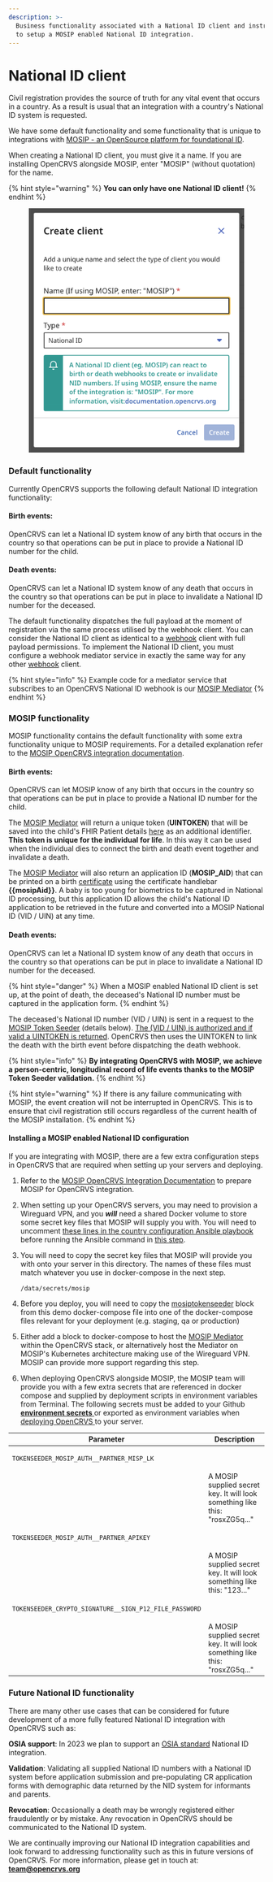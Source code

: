 ```yaml
---
description: >-
  Business functionality associated with a National ID client and instructions
  to setup a MOSIP enabled National ID integration.
---
```


# National ID client

Civil registration provides the source of truth for any vital event that occurs in a country.  As a result is usual that an integration with a country's National ID system is requested. &#x20;

We have some default functionality and some functionality that is unique to integrations with [MOSIP - an OpenSource platform for foundational ID](https://mosip.io/). &#x20;

When creating a National ID client, you must give it a name.  If you are installing OpenCRVS alongside MOSIP, enter "MOSIP" (without quotation) for the name.

{% hint style="warning" %}
**You can only have one National ID client!**
{% endhint %}

<figure><img src="../../.gitbook/assets/Screenshot 2023-01-16 at 16.31.32.png" alt=""><figcaption></figcaption></figure>

### Default functionality

Currently OpenCRVS supports the following default National ID integration functionality:

#### Birth events:

OpenCRVS can let a National ID system know of any birth that occurs in the country so that operations can be put in place to provide a National ID number for the child.

#### Death events:

OpenCRVS can let a National ID system know of any death that occurs in the country so that operations can be put in place to invalidate a National ID number for the deceased.



The default functionality dispatches the full payload at the moment of registration via the same process utilised by the webhook client.  You can consider the National ID client as identical to a [webhook](webhooks.md) client with full payload permissions.  To implement the National ID client, you must configure a webhook mediator service in exactly the same way for any other [webhook](webhooks.md) client.

{% hint style="info" %}
Example code for a mediator service that subscribes to an OpenCRVS National ID webhook is our [MOSIP Mediator](https://github.com/opencrvs/mosip-mediator)
{% endhint %}

###

### MOSIP functionality

MOSIP functionality contains the default functionality with some extra functionality unique to MOSIP requirements.  For a detailed explanation refer to the [MOSIP OpenCRVS integration documentation](https://docs.mosip.io/1.2.0/integrations/mosip-opencrvs-integration).

#### Birth events:

OpenCRVS can let MOSIP know of any birth that occurs in the country so that operations can be put in place to provide a National ID number for the child. &#x20;

The [MOSIP Mediator](https://github.com/opencrvs/mosip-mediator) will return a unique token (**UINTOKEN**) that will be saved into the child's FHIR Patient details [here](https://github.com/opencrvs/opencrvs-farajaland/blob/1d8017657d074c9e83f07c01215ab4736e513d28/src/features/mediators/mosip-openhim-mediator/handler.ts#L26) as an additional identifier.  **This token is unique for the individual for life**.  In this way it can be used when the individual dies to connect the birth and death event together and invalidate a death.

The [MOSIP Mediator](https://github.com/opencrvs/mosip-mediator) will also return an application ID (**MOSIP\_AID**) that can be printed on a birth [certificate](../../setup/4.-functional-configuration/4.4-configure-a-certificate-template.md) using the certificate handlebar **\{{mosipAid\}}**.  A baby is too young for biometrics to be captured in National ID processing, but this application ID allows the child's National ID application to be retrieved in the future and converted into a MOSIP National ID (VID / UIN) at any time.

#### Death events:

OpenCRVS can let a National ID system know of any death that occurs in the country so that operations can be put in place to invalidate a National ID number for the deceased.

{% hint style="danger" %}
When a MOSIP enabled National ID client is set up, at the point of death, the deceased's National ID number must be captured in the application form.
{% endhint %}

&#x20;The deceased's National ID number (VID / UIN) is sent in a request to the [MOSIP Token Seeder](https://docs.mosip.io/1.2.0/integrations/mosip-token-seeder) (details below).  [The (VID / UIN) is authorized and if valid a UINTOKEN is returned](https://github.com/opencrvs/opencrvs-core/blob/1e5834db765d469b728f0da1d47607c1d9c3f9f4/packages/workflow/src/features/registration/fhir/fhir-bundle-modifier.ts#L677).  OpenCRVS then uses the UINTOKEN to link the death with the birth event before dispatching the death webhook. &#x20;

{% hint style="info" %}
**By integrating OpenCRVS with MOSIP, we achieve a person-centric, longitudinal record of life events thanks to the MOSIP Token Seeder validation.**
{% endhint %}

{% hint style="warning" %}
If there is any failure communicating with MOSIP, the event creation will not be interrupted in OpenCRVS.  This is to ensure that civil registration still occurs regardless of the current health of the MOSIP installation.
{% endhint %}



#### Installing a MOSIP enabled National ID configuration

If you are integrating with MOSIP, there are a few extra configuration steps in OpenCRVS that are required when setting up your servers and deploying.

1. Refer to the [MOSIP OpenCRVS Integration Documentation](https://docs.mosip.io/1.2.0/integrations/mosip-opencrvs-integration) to prepare MOSIP for OpenCRVS integration.
2. When setting up your OpenCRVS servers, you may need to provision a Wireguard VPN, and you _**will**_ need a shared Docker volume to store some secret key files that MOSIP will supply you with.  You will need to uncomment [these lines in the country configuration Ansible playbook](https://github.com/opencrvs/opencrvs-farajaland/blob/1d8017657d074c9e83f07c01215ab4736e513d28/playbook.yml#L61) before running the Ansible command in [this step](../../setup/3.-installation/3.3-set-up-a-server-hosted-environment/3.3.2-install-dependencies.md). &#x20;
3.  You will need to copy the secret key files that MOSIP will provide you with onto your server in this directory.  The names of these files must match whatever you use in docker-compose in the next step.&#x20;

    ```
    /data/secrets/mosip
    ```
4. Before you deploy, you will need to copy the [mosiptokenseeder](https://github.com/opencrvs/opencrvs-farajaland/blob/1d8017657d074c9e83f07c01215ab4736e513d28/docker-compose.countryconfig.demo-deploy.yml#L81) block from this demo docker-compose file into one of the docker-compose files relevant for your deployment (e.g. staging, qa or production)
5. Either add a block to docker-compose to host the [MOSIP Mediator](https://github.com/opencrvs/mosip-mediator) within the OpenCRVS stack, or alternatively host the Mediator on MOSIP's Kubernetes architecture making use of the Wireguard VPN.  MOSIP can provide more support regarding this step.
6. When deploying OpenCRVS alongside MOSIP, the MOSIP team will provide you with a few extra secrets that are referenced in docker compose and supplied by deployment scripts in environment variables from Terminal.  The following secrets must be added to your Github [**environment secrets** ](../../setup/3.-installation/3.3-set-up-a-server-hosted-environment/3.3.6-deploy-automated-and-manual.md)or exported as environment variables when [deploying OpenCRVS ](../../setup/3.-installation/3.3-set-up-a-server-hosted-environment/3.3.6-deploy-automated-and-manual.md)to your server.

| Parameter                                                                     | Description                                                                   |
| ----------------------------------------------------------------------------- | ----------------------------------------------------------------------------- |
| <pre><code>TOKENSEEDER_MOSIP_AUTH__PARTNER_MISP_LK
</code></pre>              | A MOSIP supplied secret key.  It will look something like this: "rosxZG5q..." |
| <pre><code>TOKENSEEDER_MOSIP_AUTH__PARTNER_APIKEY
</code></pre>               | A MOSIP supplied secret key.  It will look something like this: "123..."      |
| <pre><code>TOKENSEEDER_CRYPTO_SIGNATURE__SIGN_P12_FILE_PASSWORD
</code></pre> | A MOSIP supplied secret key.  It will look something like this: "rosxZG5q..." |



### Future National ID functionality

There are many other use cases that can be considered for future development of a more fully featured National ID integration with OpenCRVS such as:

**OSIA support**: In 2023 we plan to support an [OSIA standard](https://osia.readthedocs.io/en/v6.1.0/) National ID integration.

**Validation**: Validating all supplied National ID numbers with a National ID system before application submission and pre-populating CR application forms with demographic data returned by the NID system for informants and parents.

**Revocation**: Occasionally a death may be wrongly registered either fraudulently or by mistake.  Any revocation in OpenCRVS should be communicated to the National ID system.



We are continually improving our National ID integration capabilities and look forward to addressing functionality such as this in future versions of OpenCRVS.   For more information, please get in touch at: **team@opencrvs.org**
